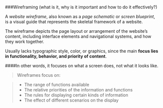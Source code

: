 ###Wireframing
(what is it, why is it important and how to do it effectively?)

A _website wireframe_, also known as a _page schematic_ or _screen blueprint_, is a visual guide that represents the skeletal framework of a website.

The wireframe depicts the page layout or arrangement of the website’s content, including interface elements and navigational systems, and how they work together.

Usually lacks typographic style, color, or graphics, since the main **focus lies in functionality, behavior, and priority of content**.

####In other words, it focuses on what a screen does, not what it looks like.

> Wireframes focus on:

> * The range of functions available
> * The relative priorities of the information and functions
> * The rules for displaying certain kinds of information
> * The effect of different scenarios on the display
